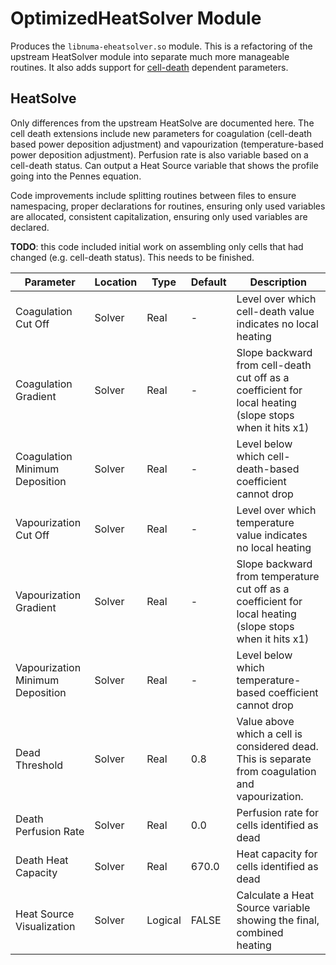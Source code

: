 # OptimizedHeatSolver Module

Produces the `libnuma-eheatsolver.so` module. This is a refactoring of the upstream
HeatSolver module into separate much more manageable routines. It also adds
support for [cell-death](numa-cell-state.md) dependent parameters.

## HeatSolve

Only differences from the upstream HeatSolve are documented here. The cell death
extensions include new parameters for coagulation (cell-death based power deposition
adjustment) and vapourization (temperature-based power deposition adjustment).
Perfusion rate is also variable based on a cell-death status. Can output a Heat
Source variable that shows the profile going into the Pennes
equation.

Code
improvements include splitting routines between files to ensure namespacing,
proper declarations for routines, ensuring only used variables are allocated,
consistent capitalization, ensuring only used variables are declared.

**TODO**: this code included initial work on assembling only cells that had
changed (e.g. cell-death status). This needs to be finished.

Parameter | Location | Type | Default | Description
----------|----------|------|---------|--
Coagulation Cut Off | Solver | Real | - | Level over which cell-death value indicates no local heating
Coagulation Gradient | Solver | Real | - | Slope backward from cell-death cut off as a coefficient for local heating (slope stops when it hits x1)
Coagulation Minimum Deposition | Solver | Real | - | Level below which cell-death-based coefficient cannot drop
Vapourization Cut Off | Solver | Real | - | Level over which temperature value indicates no local heating
Vapourization Gradient | Solver | Real | - | Slope backward from temperature cut off as a coefficient for local heating (slope stops when it hits x1)
Vapourization Minimum Deposition | Solver | Real | - | Level below which temperature-based coefficient cannot drop
Dead Threshold | Solver | Real | 0.8 | Value above which a cell is considered dead. This is separate from coagulation and vapourization.
Death Perfusion Rate | Solver | Real | 0.0 | Perfusion rate for cells identified as dead
Death Heat Capacity | Solver | Real | 670.0 | Heat capacity for cells identified as dead
Heat Source Visualization | Solver | Logical | FALSE | Calculate a Heat Source variable showing the final, combined heating
